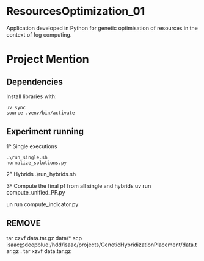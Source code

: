 # ResourcesOptimization_01
Application developed in Python for genetic optimisation of resources in the context of fog computing.

# Project Mention


## Dependencies

Install libraries with:
```
uv sync
source .venv/bin/activate
```
## Experiment running

1º Single executions
```
.\run_single.sh
normalize_solutions.py
```

2º Hybrids
.\run_hybrids.sh

3º Compute the final pf from all single and hybrids
uv run compute_unified_PF.py

un run compute_indicator.py





## REMOVE
tar czvf data.tar.gz data/*
scp isaac@deepblue:/hdd/isaac/projects/GeneticHybridizationPlacement/data.tar.gz .
tar xzvf data.tar.gz